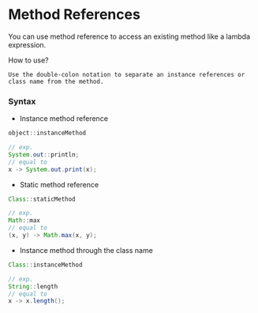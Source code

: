 # Method References

You can use method reference to access an existing method like a lambda expression.

How to use?
```
Use the double-colon notation to separate an instance references or class name from the method.
```
### Syntax
- Instance method reference
```java
object::instanceMethod

// exp.
System.out::println;
// equal to
x -> System.out.print(x);

```
- Static method reference
```java
Class::staticMethod

// exp.
Math::max
// equal to
(x, y) -> Math.max(x, y);
```
- Instance method through the class name
```java
Class::instanceMethod

// exp.
String::length
// equal to
x -> x.length();
```


	 